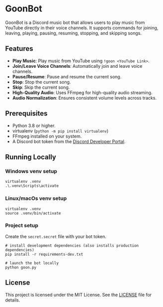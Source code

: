 # GoonBot

GoonBot is a Discord music bot that allows users to play music from YouTube directly in their voice channels. It supports commands for joining, leaving, playing, pausing, resuming, stopping, and skipping songs.


## Features

- **Play Music**: Play music from YouTube using `!goon <YouTube Link>`.
- **Join/Leave Voice Channels**: Automatically join and leave voice channels.
- **Pause/Resume**: Pause and resume the current song.
- **Stop**: Stop the current song.
- **Skip**: Skip the current song.
- **High-Quality Audio**: Uses FFmpeg for high-quality audio streaming.
- **Audio Normalization**: Ensures consistent volume levels across tracks.


## Prerequisites

- Python 3.8 or higher.
- virtualenv (`python -m pip install virtualenv`)
- FFmpeg installed on your system.
- A Discord bot token from the [Discord Developer Portal](https://discord.com/developers/applications).


## Running Locally

### Windows venv setup

```shell
virtualenv .venv
.\.venv\Scripts\activate
```

### Linux/macOs venv setup

```shell
virtualenv .venv
source .venv/bin/activate
```

### Project setup

Create the `secret.secret` file with your bot token.

```shell
# install development dependencies (also installs production dependencies)
pip install -r requirements-dev.txt

# launch the bot locally
python goon.py
```


## License
This project is licensed under the MIT License. See the [LICENSE](https://github.com/Thinnish5/goonbot/blob/main/LICENSE) file for details.
